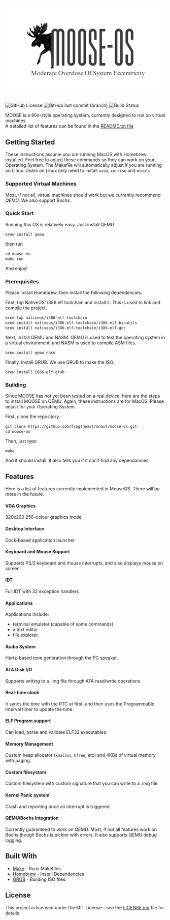 <h1 align="center"><img src="./resources/moose-logo.png"/></h1>

![GitHub License](https://img.shields.io/github/license/frogtheastronaut/moose-os)  ![GitHub last commit (branch)](https://img.shields.io/github/last-commit/frogtheastronaut/moose-os/main) ![Build Status](https://github.com/frogtheastronaut/moose-os/actions/workflows/build.yml/badge.svg)

MOOSE is a 80s-style operating system, currently designed to run on virtual machines. \
A detailed list of features can be found in the [README.txt file](./README.txt)

## Getting Started

These instructions assume you are running MacOS with Homebrew installed. Feel free to adjust these commands so they can work on your Operating System. 
The Makefile will automatically adjust if you are running on Linux. Users on Linux
only need to install `nasm`, `xorriso` and `mtools`.

### Supported Virtual Machines
Most, if not all, virtual machines should work but we currently recommend *QEMU*. We
also support *Bochs*.

### Quick Start

Running this OS is relatively easy. Just install QEMU

```shell
brew install qemu
```
then run

```shell
cd moose-os
make run
```

And enjoy!

### Prerequisites

Please install Homebrew, then install the following dependencies.

First, tap NativeOS' i386 elf toolchain and install it. This is used to link and compile the project.

```shell
brew tap nativeos/i386-elf-toolchain
brew install nativeos/i386-elf-toolchain/i386-elf-binutils
brew install nativeos/i386-elf-toolchain/i386-elf-gcc
```

Next, install QEMU and NASM. QEMU is used to test the operating system in a virtual environment, and NASM is used to compile ASM files.

```shell
brew install qemu nasm
```

Finally, install GRUB. We use GRUB to make the ISO.

```shell
brew install i686-elf-grub
```

### Building

Since MOOSE has not yet been tested on a real device, here are the steps to install MOOSE on QEMU. Again, these instructions are for MacOS. Please adjust for your Operating System.

First, clone the repository.

```shell
git clone https://github.com/frogtheastronaut/moose-os.git
cd moose-os
```

Then, just type

```shell
make
```

And it should install. It also tells you if it can't find any dependancies.

## Features
Here is a list of features currently implemented
in MooseOS. There will be more in the future.

#### VGA Graphics
320x200 256-colour graphics mode

#### Desktop Interface
Dock-based application launcher

#### Keyboard and Mouse Support
Supports PS/2 keyboard and mouse interrupts, and also
displays mouse on screen

#### IDT
Full IDT with 32 exception handlers

#### Applications
Applications include: 
- terminal emulator (capable of some commands)
- a text editor
- file explorer.

#### Audio System
Hertz-based tone generation through the PC speaker.

#### ATA Disk I/O
Supports writing to a .img file through ATA read/write
operations.

#### Real-time clock
It syncs the time with the RTC at first, and then
uses the Programmable Interval timer to update the time.

#### ELF Program support
Can load, parse and validate ELF32 executables.

#### Memory Management
Custom heap allocator (`kmalloc`, `kfree`, etc) and 
4KBs of virtual memory with paging.

#### Custom filesystem
Custom filesystem with custom signature that you can
write to a .img file.

#### Kernel Panic system
Crash and reporting once an interrupt is triggered.

#### QEMU/Bochs Integration
Currently guaranteed to work on QEMU. Most, if not all
features work on Bochs though Bochs is pickier with errors. It also supports QEMU debug logging.

## Built With

- [Make](https://www.gnu.org/software/make/) - Runs Makefiles.
- [Homebrew](https://brew.sh/) - Install Dependencies
- [GRUB](https://www.gnu.org/software/grub/) - Building ISO files.

## License

This project is licensed under the MIT License - see the [LICENSE.md](LICENSE) file for details
